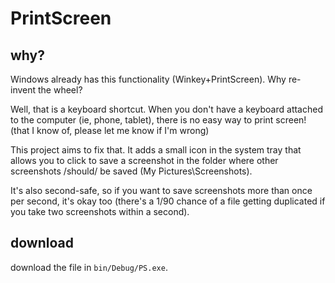 # PrintScreen

## why?

Windows already has this functionality (Winkey+PrintScreen). Why re-invent the wheel?

Well, that is a keyboard shortcut. When you don't have a keyboard attached to the computer (ie, phone, tablet), there is no easy way to print screen! (that I know of, please let me know if I'm wrong)

This project aims to fix that. It adds a small icon in the system tray that allows you to click to save a screenshot in the folder where other screenshots /should/ be saved (My Pictures\Screenshots).

It's also second-safe, so if you want to save screenshots more than once per second, it's okay too (there's a 1/90 chance of a file getting duplicated if you take two screenshots within a second).

## download

download the file in `bin/Debug/PS.exe`.